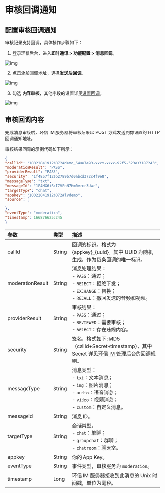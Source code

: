 # 审核回调通知

## 配置审核回调通知

审核记录支持回调，具体操作步骤如下：

1. 登录环信后台，进入**即时通讯 > 功能配置 > 消息回调**。

![img](@static/images/moderation/moderation_callback_01.png)

2. 点击添加回调地址，选择**发送后回调**。

![img](@static/images/moderation/moderation_callback_02.png)

3. 勾选 **内容审核**，其他字段的设置详见[设置回调](/document/server-side/callback.html)。

![img](@static/images/moderation/moderation_callback_03.png)


## 审核回调内容

完成消息审核后，环信 IM 服务器将审核结果以 POST 方式发送到你设置的 HTTP 回调通知地址。

审核结果回调的示例代码如下所示：

```json
{
"callId": "100220419126072#demo_54ae7e93-xxxx-xxxx-92f5-323e33187243",
"moderationResult": "PASS",
"providerResult": "PASS",
"security": "1f4857f120b2789b7d0abcd372c4f9e8", 
"messageType": "txt", 
"messageId": "1F4MX6iSdI7VFnN7Hm0vrcr3Uwr",
"targetType": "chat", 
"appkey": "100220419126072#lydemo", 
"source": {

},
"eventType": "moderation", 
"timestamp": 1668766253245
}
```

| 参数          | 类型   | 描述                                             |
| :------------ | :----- | :----------------------------------------------- |
| callId | String| 回调的标识。格式为 {appkey}_{uuid}，其中 UUID 为随机生成，作为每条回调的唯一标识。|
| moderationResult  | String  | 消息处理结果：<br/> - `PASS`：通过；<br/> - `REJECT`：拒绝下发；<br/> - `EXCHANGE`：替换；<br/> - `RECALL`：撤回发送的音频和视频。 |
| providerResult | String | 审核结果：<br/> - `PASS`：通过；<br/> - `REVIEWED`：需要审核；<br/> - `REJECT`：存在违规内容。|
| security       | String | 签名，格式如下: MD5（callId+Secret+timestamp），其中 Secret 详见[环信 IM 管理后台](https://console.easemob.com/user/login)的回调规则。 |
| messageType       | String | 消息类型：<br/> - `txt`：文本消息；<br/> - `img`：图片消息；<br/> - `audio`：语音消息；<br/> - `video`：视频消息；<br/> - `custom`：自定义消息。   |
| messageId       | String  | 消息 ID。   |
| targetType       | String | 会话类型。<br/> - `chat`：单聊；<br/> - `groupchat`：群聊；<br/> - `chatroom`：聊天室。  |
| appkey       | String | 你的 App Key。   |
| eventType       | String | 事件类型，审核服务为 `moderation`。|
| timestamp       | Long | 环信 IM 服务器接收到此消息的 Unix 时间戳，单位为毫秒。   |